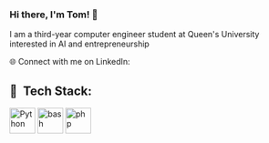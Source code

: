 ### Hi there, I'm Tom! 👋

I am a third-year computer engineer student at Queen's University interested in AI and entrepreneurship 

🌐 Connect with me on LinkedIn: <i class="devicon-linkedin-plain colored"></i>

<h2> 🚀 &nbsp;Tech Stack:</h2>
<p align="left">
<img src="[https://cdn.jsdelivr.net/gh/devicons/devicon/icons/vscode/vscode-original.svg"](https://cdn.jsdelivr.net/gh/devicons/devicon@latest/icons/python/python-original-wordmark.svg") alt="Python" width="45" height="45"/>
<img src="https://cdn.jsdelivr.net/gh/devicons/devicon/icons/bash/bash-original.svg" alt="bash" width="45" height="45"/>
<img src="https://cdn.jsdelivr.net/gh/devicons/devicon/icons/php/php-original.svg" alt="php" width="45" height="45"/>
</p>

<!--
**tomhakdev/tomhakdev** is a ✨ _special_ ✨ repository because its `README.md` (this file) appears on your GitHub profile.

Here are some ideas to get you started:

- 🔭 I’m currently working on ...
- 🌱 I’m currently learning ...
- 👯 I’m looking to collaborate on ...
- 🤔 I’m looking for help with ...
- 💬 Ask me about ...
- 📫 How to reach me: ...
- 😄 Pronouns: ...
- ⚡ Fun fact: ...
-->
